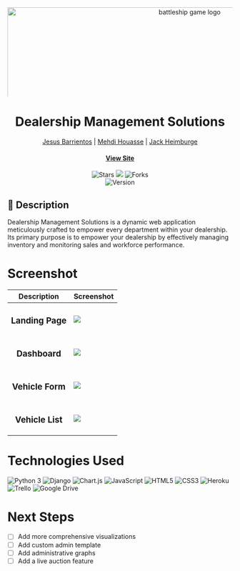 <div id="header" align="center">

  <img src="https://i.imgur.com/4Y616Y2.png" width="800" alt="battleship game logo"  style="max-height: 200px; object-fit: cover;">

</div>

<div align="center" id="header">
   
# Dealership Management Solutions
 [Jesus Barrientos](https://www.linkedin.com/in/barrientosjesus/) | [Mehdi Houasse](https://www.linkedin.com/in/mehdi-houasse/) | 
[Jack Heimburge](https://www.linkedin.com/in/jackheimburge/)
#### [View Site](https://dm-solutions-6a34df6ef1ad.herokuapp.com/) 

</div>

<div align="center" id="socialbuttons">

  ![Stars](https://img.shields.io/github/stars/jackheimburge/dm-solutions?style=social)
  ![](https://visitor-badge.laobi.icu/badge?page_id=jackheimburge.dm-solutions)
  ![Forks](https://img.shields.io/github/forks/jackheimburge/dm-solutions?style=social)
  <br>
  ![Version](https://img.shields.io/badge/version-1.0-black)

</div>

## 📝 Description
Dealership Management Solutions is a dynamic web application meticulously crafted to empower every department within your dealership. Its primary purpose is to empower your dealership by effectively managing inventory and monitoring sales and workforce performance.

# Screenshot
| Description | Screenshot |
|------------ | ------------|
| <h3 align="center">Landing Page</h3> | <img src="https://i.imgur.com/jiIeLvC.jpg">
| <h3 align="center">Dashboard</h3> | <img src="https://i.imgur.com/a8a0XBy.png`">
| <h3 align="center">Vehicle Form</h3> | <img src="https://i.imgur.com/Qab6kYt.jpg">
| <h3 align="center">Vehicle List</h3> | <img src="https://i.imgur.com/DWgYhQp.jpg">

# Technologies Used
![Python 3](https://img.shields.io/badge/python-3670A0?style=for-the-badge&logo=python&logoColor=ffdd54)
![Django](https://img.shields.io/badge/django-%23092E20.svg?style=for-the-badge&logo=django&logoColor=white)
![Chart.js](https://img.shields.io/badge/chart.js-F5788D.svg?style=for-the-badge&logo=chart.js&logoColor=white)
![JavaScript](https://img.shields.io/badge/javascript-%23323330.svg?style=for-the-badge&logo=javascript&logoColor=%23F7DF1E)
![HTML5](https://img.shields.io/badge/html5-%23E34F26.svg?style=for-the-badge&logo=html5&logoColor=white)
![CSS3](https://img.shields.io/badge/css3-%231572B6.svg?style=for-the-badge&logo=css3&logoColor=white)
![Heroku](https://img.shields.io/badge/heroku-%23430098.svg?style=for-the-badge&logo=heroku&logoColor=white)
![Trello](https://img.shields.io/badge/Trello-%23026AA7.svg?style=for-the-badge&logo=Trello&logoColor=white)
![Google Drive](https://img.shields.io/badge/Google%20Drive-4285F4?style=for-the-badge&logo=googledrive&logoColor=white)

# Next Steps

- [ ] Add more comprehensive visualizations
- [ ] Add custom admin template
- [ ] Add administrative graphs
- [ ] Add a live auction feature
